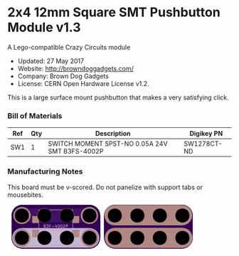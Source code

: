 <!--- start title --->
# 2x4 12mm Square SMT Pushbutton Module v1.3
A Lego-compatible Crazy Circuits module

- Updated: 27 May 2017
- Website: http://browndoggadgets.com/
- Company: Brown Dog Gadgets
- License: CERN Open Hardware License v1.2.

<!--- end title --->

This is a large surface mount pushbutton that makes a very satisfying click.

<!--- bom start --->
### Bill of Materials

|Ref|Qty|Description|Digikey PN|
|---|---|-----------|------|
|SW1|1|SWITCH MOMENT SPST-NO 0.05A 24V SMT B3FS-4002P|SW1278CT-ND|


<!--- bom end --->

### Manufacturing Notes

This board must be v-scored. Do not panelize with support tabs or mousebites.

![Gerber Preview](preview.png)

